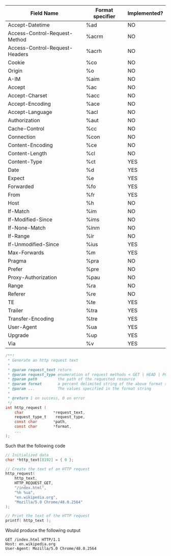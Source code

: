  Field Name                    | Format specifier | Implemented? |
-------------------------------|------------------|--------------|
Accept-Datetime                | %ad              | NO           |
Access-Control-Request-Method  | %acrm            | NO           |
Access-Control-Request-Headers | %acrh            | NO           |
Cookie                         | %co              | NO           |
Origin                         | %o               | NO           |
A-IM                           | %aim             | NO           |
Accept                         | %ac              | NO           |
Accept-Charset                 | %acc             | NO           |
Accept-Encoding                | %ace             | NO           |
Accept-Language                | %acl             | NO           |
Authorization                  | %aut             | NO           |
Cache-Control                  | %cc              | NO           |
Connection                     | %con             | NO           |
Content-Encoding               | %ce              | NO           |
Content-Length                 | %cl              | NO           |
Content-Type                   | %ct              | YES          |
Date                           | %d               | YES          |
Expect                         | %e               | YES          |
Forwarded                      | %fo              | YES          |
From                           | %fr              | YES          |
Host                           | %h               | NO           |
If-Match                       | %im              | NO           |
If-Modified-Since              | %ims             | NO           |
If-None-Match                  | %inm             | NO           |
If-Range                       | %ir              | NO           |
If-Unmodified-Since            | %ius             | YES          |
Max-Forwards                   | %m               | YES          |
Pragma                         | %pra             | NO           |
Prefer                         | %pre             | NO           |
Proxy-Authorization            | %pau             | NO           |
Range                          | %ra              | NO           |
Referer                        | %re              | NO           |
TE                             | %te              | YES          |
Trailer                        | %tra             | YES          |
Transfer-Encoding              | %tre             | YES          |
User-Agent                     | %ua              | YES          |
Upgrade                        | %up              | YES          |
Via                            | %v               | YES          |

```c
/**!
 * Generate an http request text
 * 
 * @param request_text return
 * @param request_type enumeration of request methods < GET | HEAD | POST | PATCH | etc >
 * @param path         the path of the requested resource
 * @param format       a percent delimited string of the above format specifiers
 * @param ...          The values specified in the format string
 * 
 * @return 1 on success, 0 on error        
 */
int http_request (
    char             *request_text, 
    request_type_t    request_type,
    const char       *path,
    const char       *format,
    ...
);
```

Such that the following code
```c
// Initialized data
char *http_text[8192] = { 0 };

// Create the text of an HTTP request
http_request(
    http_text,
    HTTP_REQUEST_GET,
    "/index.html",
    "%h %ua",
    "en.wikipedia.org",
    "Mozilla/5.0 Chrome/48.0.2564"
);

// Print the text of the HTTP request
printf( http_text );
```
Would produce the following output
```
GET /index.html HTTP/1.1
Host: en.wikipedia.org
User-Agent: Mozilla/5.0 Chrome/48.0.2564
```
